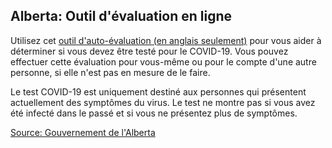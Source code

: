 ## Alberta: Outil d'évaluation en ligne

Utilisez cet [outil d'auto-évaluation (en anglais seulement)](https://myhealth.alberta.ca/Journey/COVID-19/Pages/COVID-Self-Assessment.aspx) pour vous aider à déterminer si vous devez être testé pour le COVID-19. Vous pouvez effectuer cette évaluation pour vous-même ou pour le compte d'une autre personne, si elle n'est pas en mesure de le faire.

Le test COVID-19 est uniquement destiné aux personnes qui présentent actuellement des symptômes du virus. Le test ne montre pas si vous avez été infecté dans le passé et si vous ne présentez plus de symptômes.

[Source: Gouvernement de l'Alberta](https://www.albertahealthservices.ca/default.aspx)
